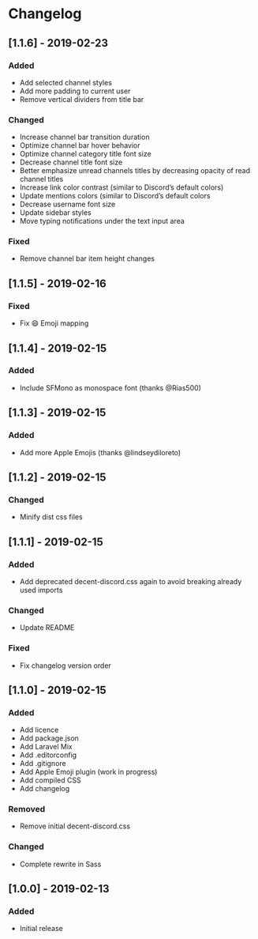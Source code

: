 # Changelog

## [1.1.6] - 2019-02-23
### Added
- Add selected channel styles
- Add more padding to current user 
- Remove vertical dividers from title bar
### Changed
- Increase channel bar transition duration
- Optimize channel bar hover behavior
- Optimize channel category title font size
- Decrease channel title font size
- Better emphasize unread channels titles by decreasing opacity of read channel titles
- Increase link color contrast (similar to Discord’s default colors)
- Update mentions colors (similar to Discord’s default colors
- Decrease username font size
- Update sidebar styles
- Move typing notifications under the text input area
### Fixed
- Remove channel bar item height changes

## [1.1.5] - 2019-02-16
### Fixed
- Fix :smile: Emoji mapping

## [1.1.4] - 2019-02-15
### Added
- Include SFMono as monospace font (thanks @Rias500)

## [1.1.3] - 2019-02-15
### Added
- Add more Apple Emojis (thanks @lindseydiloreto)

## [1.1.2] - 2019-02-15
### Changed
- Minify dist css files

## [1.1.1] - 2019-02-15
### Added
- Add deprecated decent-discord.css again to avoid breaking already used imports 
### Changed
- Update README
### Fixed
- Fix changelog version order 

## [1.1.0] - 2019-02-15
### Added
- Add licence
- Add package.json
- Add Laravel Mix
- Add .editorconfig
- Add .gitignore
- Add Apple Emoji plugin (work in progress)
- Add compiled CSS
- Add changelog
### Removed
- Remove initial decent-discord.css
### Changed
- Complete rewrite in Sass

## [1.0.0] - 2019-02-13
### Added
- Initial release 

